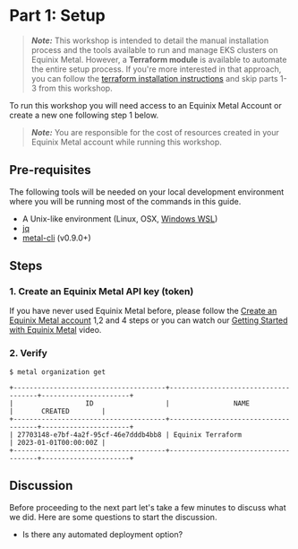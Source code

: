 <!-- See https://squidfunk.github.io/mkdocs-material/reference/ -->
# Part 1: Setup

> **_Note:_**  This workshop is intended to detail the manual installation process and the tools available to run and manage EKS clusters on Equinix Metal. However, a **Terraform module** is available to automate the entire setup process. If you're more interested in that approach, you can follow the [terraform installation instructions](https://github.com/equinix-labs/terraform-equinix-metal-eks-anywhere#using-terraform) and skip parts 1-3 from this workshop.


To run this workshop you will need access to an Equinix Metal Account or create a new one following step 1 below.

> **_Note:_** You are responsible for the cost of resources created in your Equinix Metal account while running this workshop.

## Pre-requisites

The following tools will be needed on your local development environment where you will be running most of the commands in this guide.

* A Unix-like environment (Linux, OSX, [Windows WSL](https://docs.microsoft.com/en-us/windows/wsl/install))
* [jq](https://stedolan.github.io/jq/download/)
* [metal-cli](https://github.com/equinix/metal-cli) (v0.9.0+)
  
## Steps

### 1. Create an Equinix Metal API key (token)

If you have never used Equinix Metal before, please follow the [Create an Equinix Metal account](https://equinix-labs.github.io/terraform-on-equinix-workshop/parts/install/#1-create-an-equinix-metal-account) 1,2 and 4 steps or you can watch our [Getting Started with Equinix Metal](https://www.youtube.com/watch?v=5Ax6fKBeg2U&t=153s) video.

### 2. Verify

```shell
$ metal organization get

+--------------------------------------+-------------------------------------+----------------------+
|                  ID                  |                NAME                 |       CREATED        |
+--------------------------------------+-------------------------------------+----------------------+
| 27703148-e7bf-4a2f-95cf-46e7dddb4bb8 | Equinix Terraform                   | 2023-01-01T00:00:00Z |
+--------------------------------------+-------------------------------------+----------------------+
```

## Discussion

Before proceeding to the next part let's take a few minutes to discuss what we did. Here are some questions to start the discussion.

* Is there any automated deployment option?
